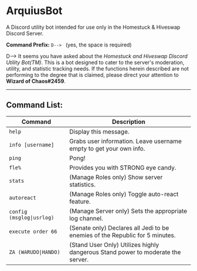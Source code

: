 ArquiusBot
===============================================================================================================
A Discord utility bot intended for use only in the Homestuck &amp; Hiveswap Discord Server.

**Command Prefix:** `D--> ` (yes, the space is required)

D--> It seems you have asked about the *Homestuck and Hiveswap Discord Utility Bot(TM)*.
This is a bot designed to cater to the server's moderation, utility, and statistic 
tracking needs. If the functions herein described are not performing to the degree 
that is claimed, please direct your attention to **Wizard of Chaos#2459**.

---------------------------------------------------------------------------------------------------------------
Command List:
---------------------------------------------------------------------------------------------------------------

| Command                   | Description                                                                     |
| ------------------------- | ------------------------------------------------------------------------------- |
| `help`                    | Display this message.                                                           |
| `info [username]`         | Grabs user information. Leave username empty to get your own info.              |
| `ping`                    | Pong!                                                                           |
| `fle%`                    | Provides you with STRONG eye candy.                                             |
| `stats`                   | (Manage Roles only) Show server statistics.                                     |
| `autoreact`               | (Manage Roles only) Toggle auto-react feature.                                  |
| `config (msglog\|usrlog)` | (Manage Server only) Sets the appropriate log channel.                          |
| `execute order 66`        | (Senate only) Declares all Jedi to be enemies of the Republic for 5 minutes.    |
| `ZA (WARUDO\|HANDO)`      | (Stand User Only) Utilizes highly dangerous Stand power to moderate the server. |
